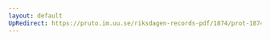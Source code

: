 ```yaml
---
layout: default
UpRedirect: https://pruto.im.uu.se/riksdagen-records-pdf/1874/prot-1874--fk--409/prot-1874--fk--409_006.pdf
---
```

